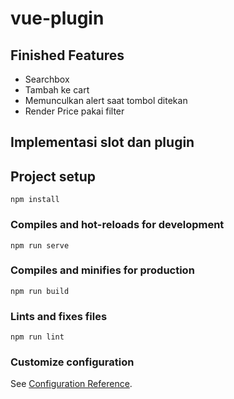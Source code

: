 # vue-plugin

## Finished Features
- Searchbox
- Tambah ke cart
- Memunculkan alert saat tombol ditekan
- Render Price pakai filter

## Implementasi slot dan plugin

## Project setup
```
npm install
```

### Compiles and hot-reloads for development
```
npm run serve
```

### Compiles and minifies for production
```
npm run build
```

### Lints and fixes files
```
npm run lint
```

### Customize configuration
See [Configuration Reference](https://cli.vuejs.org/config/).
